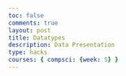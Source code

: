 ```yaml
---
toc: false
comments: true
layout: post
title: Datatypes
description: Data Presentation
type: hacks
courses: { compsci: {week: 5} }
---
```

